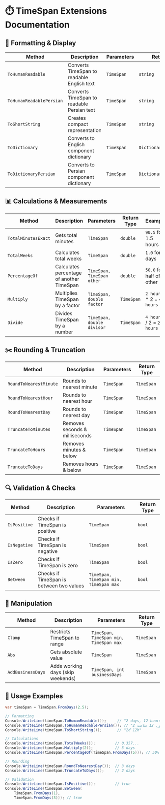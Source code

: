 # ⏱️ TimeSpan Extensions Documentation

## 📝 **Formatting & Display**
| Method | Description | Parameters | Return Type | Example |
|--------|-------------|------------|-------------|---------|
| `ToHumanReadable` | Converts TimeSpan to readable English text | `TimeSpan` | `string` | "2 days, 3 hours, 5 minutes" |
| `ToHumanReadablePersian` | Converts TimeSpan to readable Persian text | `TimeSpan` | `string` | "2 روز, 3 ساعت, 5 دقیقه" |
| `ToShortString` | Creates compact representation | `TimeSpan` | `string` | "2d 3h 5m" |
| `ToDictionary` | Converts to English component dictionary | `TimeSpan` | `Dictionary<string,int>` | `{"Days": 2, "Hours": 3, ...}` |
| `ToDictionaryPersian` | Converts to Persian component dictionary | `TimeSpan` | `Dictionary<string,int>` | `{"روز": 2, "ساعت": 3, ...}` |

## 📊 **Calculations & Measurements**
| Method | Description | Parameters | Return Type | Example |
|--------|-------------|------------|-------------|---------|
| `TotalMinutesExact` | Gets total minutes | `TimeSpan` | `double` | `90.5` for 1.5 hours |
| `TotalWeeks` | Calculates total weeks | `TimeSpan` | `double` | `1.0` for 7 days |
| `PercentageOf` | Calculates percentage of another TimeSpan | `TimeSpan, TimeSpan other` | `double` | `50.0` for half of other |
| `Multiply` | Multiplies TimeSpan by a factor | `TimeSpan, double factor` | `TimeSpan` | `2 hours` * 2 = `4 hours` |
| `Divide` | Divides TimeSpan by a number | `TimeSpan, double divisor` | `TimeSpan` | `4 hours` / 2 = `2 hours` |

## ✂️ **Rounding & Truncation**
| Method | Description | Parameters | Return Type |
|--------|-------------|------------|-------------|
| `RoundToNearestMinute` | Rounds to nearest minute | `TimeSpan` | `TimeSpan` |
| `RoundToNearestHour` | Rounds to nearest hour | `TimeSpan` | `TimeSpan` |
| `RoundToNearestDay` | Rounds to nearest day | `TimeSpan` | `TimeSpan` |
| `TruncateToMinutes` | Removes seconds & milliseconds | `TimeSpan` | `TimeSpan` |
| `TruncateToHours` | Removes minutes & below | `TimeSpan` | `TimeSpan` |
| `TruncateToDays` | Removes hours & below | `TimeSpan` | `TimeSpan` |

## 🔍 **Validation & Checks**
| Method | Description | Parameters | Return Type |
|--------|-------------|------------|-------------|
| `IsPositive` | Checks if TimeSpan is positive | `TimeSpan` | `bool` |
| `IsNegative` | Checks if TimeSpan is negative | `TimeSpan` | `bool` |
| `IsZero` | Checks if TimeSpan is zero | `TimeSpan` | `bool` |
| `Between` | Checks if TimeSpan is between two values | `TimeSpan, TimeSpan min, TimeSpan max` | `bool` |

## 🔄 **Manipulation**
| Method | Description | Parameters | Return Type |
|--------|-------------|------------|-------------|
| `Clamp` | Restricts TimeSpan to range | `TimeSpan, TimeSpan min, TimeSpan max` | `TimeSpan` |
| `Abs` | Gets absolute value | `TimeSpan` | `TimeSpan` |
| `AddBusinessDays` | Adds working days (skip weekends) | `TimeSpan, int businessDays` | `TimeSpan` |

## 📝 **Usage Examples**

```csharp
var timeSpan = TimeSpan.FromDays(2.5);

// Formatting
Console.WriteLine(timeSpan.ToHumanReadable());     // "2 days, 12 hours"
Console.WriteLine(timeSpan.ToHumanReadablePersian()); // "2 روز, 12 ساعت"
Console.WriteLine(timeSpan.ToShortString());       // "2d 12h"

// Calculations
Console.WriteLine(timeSpan.TotalWeeks());         // 0.357...
Console.WriteLine(timeSpan.Multiply(2));          // 5 days
Console.WriteLine(timeSpan.PercentageOf(TimeSpan.FromDays(5))); // 50%

// Rounding
Console.WriteLine(timeSpan.RoundToNearestDay());  // 3 days
Console.WriteLine(timeSpan.TruncateToDays());     // 2 days

// Validation
Console.WriteLine(timeSpan.IsPositive());         // true
Console.WriteLine(timeSpan.Between(
    TimeSpan.FromDays(1), 
    TimeSpan.FromDays(3))); // true
```